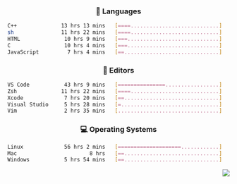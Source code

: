 <!--
<p align="center">
  <img height="50" src="https://cdn.simpleicons.org/c/81c8be" title="clang" alt="clang">
  <img height="50" src="https://cdn.simpleicons.org/c++/81c8be" title="cpp" alt="cpp">
  <img height="50" src="https://cdn.simpleicons.org/arm/81c8be" title="arm" alt="arm">
  <img height="50" src="https://cdn.simpleicons.org/stmicroelectronics/81c8be" title="stmicroelectronics" alt="stmicroelectronics">
  <img height="50" src="https://cdn.simpleicons.org/raspberrypi/81c8be" title="raspberrypi" alt="raspberrypi">
  <img height="50" src="https://cdn.simpleicons.org/cmake/81c8be" title="cmake" alt="cmake">
  <img height="50" src="https://cdn.simpleicons.org/gnubash/81c8be" title="gnubash" alt="gnubash">
</p>
-->

<!--START_SECTION:wakatime_gen-->
<div align="center">

### :hammer: Languages

```sh
C++              13 hrs 13 mins   [====............................]    18.90%
sh               11 hrs 22 mins   [====............................]    16.25%
HTML              10 hrs 9 mins   [===.............................]    14.51%
C                 10 hrs 4 mins   [===.............................]    14.40%
JavaScript         7 hrs 4 mins   [==..............................]    10.11%
```

</div>

<div align="center">

### :floppy_disk: Editors

```sh
VS Code           43 hrs 9 mins   [===============.................]    61.68%
Zsh              11 hrs 22 mins   [====............................]    16.25%
Xcode             7 hrs 20 mins   [==..............................]    10.49%
Visual Studio     5 hrs 28 mins   [=...............................]     7.82%
Vim               2 hrs 35 mins   [................................]     3.70%
```

</div>

<div align="center">

### :computer: Operating Systems

```sh
Linux             56 hrs 2 mins   [====================............]    80.10%
Mac                       8 hrs   [==..............................]    11.45%
Windows           5 hrs 54 mins   [==..............................]     8.45%
```

</div>


<!--END_SECTION:wakatime_gen-->

<div align="right">

[![](https://komarev.com/ghpvc/?username=luswdev&color=283044&style=for-the-badge&label=visiters)](https://github.com/luswdev)

</div>
